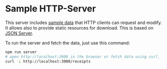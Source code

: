 # Sample HTTP-Server

This server includes [sample data](db.json) that HTTP clients can request and modify. It allows also to provide static resources for download.
This is based on [JSON Server](https://github.com/typicode/json-server).

To run the server and fetch the data, just use this command:

```bash
npm run server
# open http://localhost:3000 in the browser or fetch data using curl_
curl -i http://localhost:3000/receipts
```
